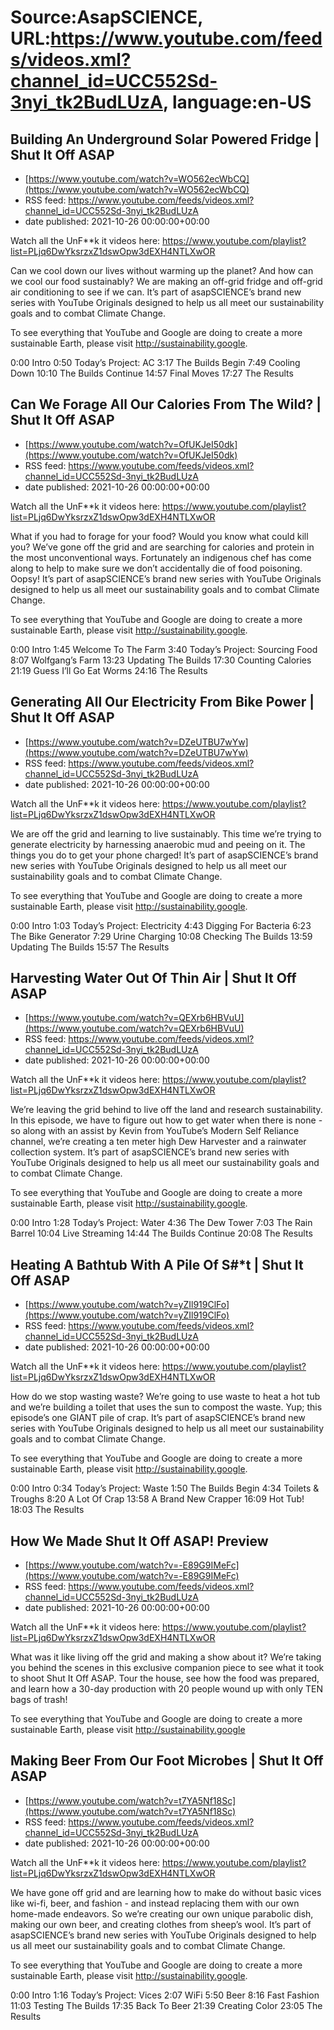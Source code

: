 # Source:AsapSCIENCE, URL:https://www.youtube.com/feeds/videos.xml?channel_id=UCC552Sd-3nyi_tk2BudLUzA, language:en-US

## Building An Underground Solar Powered Fridge | Shut It Off ASAP
 - [https://www.youtube.com/watch?v=WO562ecWbCQ](https://www.youtube.com/watch?v=WO562ecWbCQ)
 - RSS feed: https://www.youtube.com/feeds/videos.xml?channel_id=UCC552Sd-3nyi_tk2BudLUzA
 - date published: 2021-10-26 00:00:00+00:00

Watch all the UnF**k it videos here:
https://www.youtube.com/playlist?list=PLjq6DwYksrzxZ1dswOpw3dEXH4NTLXwOR

Can we cool down our lives without warming up the planet? And how can we cool our food sustainably? We are making an off-grid fridge and off-grid air conditioning to see if we can. It’s part of asapSCIENCE’s brand new series with YouTube Originals designed to help us all meet our sustainability goals and to combat Climate Change.

To see everything that YouTube and Google are doing to create a more sustainable Earth, please visit http://sustainability.google.

0:00 Intro
0:50 Today’s Project: AC
3:17 The Builds Begin
7:49 Cooling Down
10:10 The Builds Continue
14:57 Final Moves
17:27 The Results

## Can We Forage All Our Calories From The Wild? | Shut It Off ASAP
 - [https://www.youtube.com/watch?v=OfUKJeI50dk](https://www.youtube.com/watch?v=OfUKJeI50dk)
 - RSS feed: https://www.youtube.com/feeds/videos.xml?channel_id=UCC552Sd-3nyi_tk2BudLUzA
 - date published: 2021-10-26 00:00:00+00:00

Watch all the UnF**k it videos here:
https://www.youtube.com/playlist?list=PLjq6DwYksrzxZ1dswOpw3dEXH4NTLXwOR

What if you had to forage for your food? Would you know what could kill you? We’ve gone off the grid and are searching for calories and protein in the most unconventional ways. Fortunately an indigenous chef has come along to help to make sure we don’t accidentally die of food poisoning. Oopsy! It’s part of asapSCIENCE’s brand new series with YouTube Originals designed to help us all meet our sustainability goals and to combat Climate Change.

To see everything that YouTube and Google are doing to create a more sustainable Earth, please visit http://sustainability.google.

0:00 Intro
1:45 Welcome To The Farm
3:40 Today’s Project: Sourcing Food
8:07 Wolfgang’s Farm
13:23 Updating The Builds
17:30 Counting Calories
21:19 Guess I’ll Go Eat Worms
24:16 The Results

## Generating All Our Electricity From Bike Power | Shut It Off ASAP
 - [https://www.youtube.com/watch?v=DZeUTBU7wYw](https://www.youtube.com/watch?v=DZeUTBU7wYw)
 - RSS feed: https://www.youtube.com/feeds/videos.xml?channel_id=UCC552Sd-3nyi_tk2BudLUzA
 - date published: 2021-10-26 00:00:00+00:00

Watch all the UnF**k it videos here:
https://www.youtube.com/playlist?list=PLjq6DwYksrzxZ1dswOpw3dEXH4NTLXwOR

We are off the grid and learning to live sustainably. This time we’re trying to generate electricity by harnessing anaerobic mud and peeing on it. The things you do to get your phone charged! It’s part of asapSCIENCE’s brand new series with YouTube Originals designed to help us all meet our sustainability goals and to combat Climate Change.

To see everything that YouTube and Google are doing to create a more sustainable Earth, please visit http://sustainability.google. 

0:00 Intro
1:03 Today’s Project: Electricity
4:43 Digging For Bacteria
6:23 The Bike Generator
7:29 Urine Charging
10:08 Checking The Builds
13:59 Updating The Builds
15:57 The Results

## Harvesting Water Out Of Thin Air | Shut It Off ASAP
 - [https://www.youtube.com/watch?v=QEXrb6HBVuU](https://www.youtube.com/watch?v=QEXrb6HBVuU)
 - RSS feed: https://www.youtube.com/feeds/videos.xml?channel_id=UCC552Sd-3nyi_tk2BudLUzA
 - date published: 2021-10-26 00:00:00+00:00

Watch all the UnF**k it videos here:
https://www.youtube.com/playlist?list=PLjq6DwYksrzxZ1dswOpw3dEXH4NTLXwOR

We’re leaving the grid behind to live off the land and research sustainability. In this episode, we have to figure out how to get water when there is none - so along with an assist by Kevin from YouTube’s Modern Self Reliance channel, we’re creating a ten meter high Dew Harvester and a rainwater collection system. It’s part of asapSCIENCE’s brand new series with YouTube Originals designed to help us all meet our sustainability goals and to combat Climate Change.

To see everything that YouTube and Google are doing to create a more sustainable Earth, please visit http://sustainability.google. 

0:00 Intro
1:28 Today’s Project: Water
4:36 The Dew Tower
7:03 The Rain Barrel 
10:04 Live Streaming
14:44 The Builds Continue
20:08 The Results

## Heating A Bathtub With A Pile Of S#*t | Shut It Off ASAP
 - [https://www.youtube.com/watch?v=yZIl919ClFo](https://www.youtube.com/watch?v=yZIl919ClFo)
 - RSS feed: https://www.youtube.com/feeds/videos.xml?channel_id=UCC552Sd-3nyi_tk2BudLUzA
 - date published: 2021-10-26 00:00:00+00:00

Watch all the UnF**k it videos here:
https://www.youtube.com/playlist?list=PLjq6DwYksrzxZ1dswOpw3dEXH4NTLXwOR

How do we stop wasting waste? We’re going to use waste to heat a hot tub 
and we’re building a toilet that uses the sun to compost the waste. Yup; this episode’s one GIANT pile of crap. It’s part of asapSCIENCE’s brand new series with YouTube Originals designed to help us all meet our sustainability goals and to combat Climate Change.

To see everything that YouTube and Google are doing to create a more sustainable Earth, please visit http://sustainability.google.

0:00 Intro
0:34 Today’s Project: Waste
1:50 The Builds Begin
4:34 Toilets & Troughs
8:20 A Lot Of Crap
13:58 A Brand New Crapper
16:09 Hot Tub!
18:03 The Results

## How We Made Shut It Off ASAP! Preview
 - [https://www.youtube.com/watch?v=-E89G9IMeFc](https://www.youtube.com/watch?v=-E89G9IMeFc)
 - RSS feed: https://www.youtube.com/feeds/videos.xml?channel_id=UCC552Sd-3nyi_tk2BudLUzA
 - date published: 2021-10-26 00:00:00+00:00

Watch all the UnF**k it videos here:
https://www.youtube.com/playlist?list=PLjq6DwYksrzxZ1dswOpw3dEXH4NTLXwOR

What was it like living off the grid and making a show about it? We’re taking you behind the scenes in this exclusive companion piece to see what it took to shoot Shut It Off ASAP. Tour the house, see how the food was prepared, and learn how a 30-day production with 20 people wound up with only TEN bags of trash!

To see everything that YouTube and Google are doing to create a more sustainable Earth, please visit http://sustainability.google

## Making Beer From Our Foot Microbes | Shut It Off ASAP
 - [https://www.youtube.com/watch?v=t7YA5Nf18Sc](https://www.youtube.com/watch?v=t7YA5Nf18Sc)
 - RSS feed: https://www.youtube.com/feeds/videos.xml?channel_id=UCC552Sd-3nyi_tk2BudLUzA
 - date published: 2021-10-26 00:00:00+00:00

Watch all the UnF**k it videos here:
https://www.youtube.com/playlist?list=PLjq6DwYksrzxZ1dswOpw3dEXH4NTLXwOR

We have gone off grid and are learning how to make do without basic vices like wi-fi, beer, and fashion - and instead replacing them with our own home-made endeavors. So we’re creating our own unique parabolic dish, making our own beer, and creating clothes from sheep’s wool. It’s part of asapSCIENCE’s brand new series with YouTube Originals designed to help us all meet our sustainability goals and to combat Climate Change.

To see everything that YouTube and Google are doing to create a more sustainable Earth, please visit http://sustainability.google. 

0:00 Intro
1:16 Today’s Project: Vices
2:07 WiFi
5:50 Beer
8:16 Fast Fashion
11:03 Testing The Builds
17:35 Back To Beer
21:39 Creating Color
23:05 The Results

